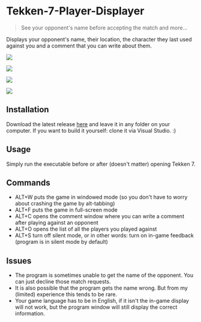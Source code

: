 # Tekken-7-Player-Displayer
> See your opponent's name before accepting the match and more...

Displays your opponent's name, their location, the character they last used against you and a comment that you can write about them.

![](https://github.com/ParadiseAigo/Tekken-7-Player-Displayer/blob/csharp-version/readme-images/7git.png)

![](https://github.com/ParadiseAigo/Tekken-7-Player-Displayer/blob/csharp-version/readme-images/2git.png)

![](https://github.com/ParadiseAigo/Tekken-7-Player-Displayer/blob/csharp-version/readme-images/5git.png)

![](https://github.com/ParadiseAigo/Tekken-7-Player-Displayer/blob/csharp-version/readme-images/8git.png)

## Installation
Download the latest release [here](https://github.com/ParadiseAigo/Tekken-7-Player-Displayer/releases) and leave it in any folder on your computer. If you want to build it yourself: clone it via Visual Studio. :)

## Usage
Simply run the executable before or after (doesn't matter) opening Tekken 7.

## Commands
* ALT+W  puts the game in windowed mode (so you don't have to worry about crashing the game by alt-tabbing)
* ALT+F  puts the game in full-screen mode
* ALT+C  opens the comment window where you can write a comment after playing against an opponent
* ALT+O  opens the list of all the players you played against
* ALT+S  turn off silent mode, or in other words: turn on in-game feedback (program is in silent mode by default)

## Issues
* The program is sometimes unable to get the name of the opponent. You can just decline those match requests.
* It is also possible that the program gets the name wrong. But from my (limited) experience this tends to be rare.
* Your game language has to be in English, if it isn't the in-game display will not work, but the program window will still display the correct information.
